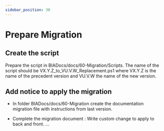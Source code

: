 ```yaml
---
sidebar_position: 30
---
```


# Prepare Migration

## Create the script
Prepare the script in BIADocs/docs/60-Migration/Scripts.
The name of the script should be VX.Y.Z_to_VU.V.W_Replacement.ps1 where VX.Y.Z is the name of the precedent version and VU.V.W the name of the new version.

## Add notice to apply the migration 
* In folder BIADocs/docs/60-Migration create the documentation migration file with instructions from last version.

* Complete the migration document : Write custom change to apply to back and front.
...
